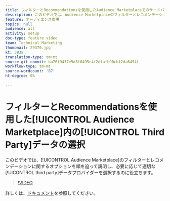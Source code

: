 ```yaml
---
title: フィルターとRecommendationsを使用したAudience Marketplaceでのサードパーティデータの選択
description: このビデオでは、Audience Marketplaceのフィルターとレコメンデーションに関するオプションを順を追って説明し、必要に応じて適切なサードパーティのデータプロバイダーを選択する際に役立ちます。
feature: オーディエンス市場
topics: null
audience: all
activity: setup
doc-type: feature video
team: Technical Marketing
thumbnail: 29370.jpg
kt: 3938
translation-type: tm+mt
source-git-commit: ba76f9437e5d8f0495e4f2dfafb90cbf2da6454f
workflow-type: tm+mt
source-wordcount: '87'
ht-degree: 0%

---
```



# フィルターとRecommendationsを使用した[!UICONTROL Audience Marketplace]内の[!UICONTROL Third Party]データの選択

このビデオでは、[!UICONTROL Audience Marketplace]のフィルターとレコメンデーションに関するオプションを順を追って説明し、必要に応じて適切な[!UICONTROL third party]データプロバイダーを選択するのに役立ちます。

>[!VIDEO](https://video.tv.adobe.com/v/29370/?quality=12)

詳しくは、[ドキュメント](https://docs.adobe.com/content/help/en/audience-manager/user-guide/features/audience-marketplace/audience-marketplace-for-data-buyers/marketplace-data-buyers.html)を参照してください。
